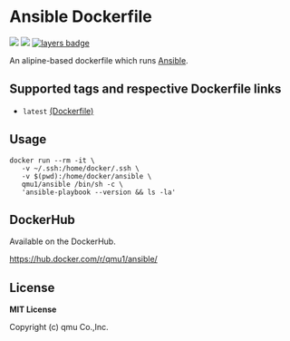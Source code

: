 # Ansible Dockerfile 

![](https://img.shields.io/docker/pulls/qmu1/ansible.svg)
![](https://img.shields.io/docker/build/qmu1/ansible.svg)
[![layers badge](https://images.microbadger.com/badges/image/qmu1/ansible.svg)](https://microbadger.com/images/qmu1/ansible)

An alipine-based dockerfile which runs [Ansible](https://www.ansible.com).

## Supported tags and respective Dockerfile links

* `latest` [(Dockerfile)](https://github.com/qmu/dockerfiles/blob/master/src/Ansible/Dockerfile)

## Usage

```
docker run --rm -it \
   -v ~/.ssh:/home/docker/.ssh \
   -v $(pwd):/home/docker/ansible \
   qmu1/ansible /bin/sh -c \
   'ansible-playbook --version && ls -la'
```

## DockerHub

Available on the DockerHub.

https://hub.docker.com/r/qmu1/ansible/

## License 

**MIT License**

Copyright (c) qmu Co.,Inc.
